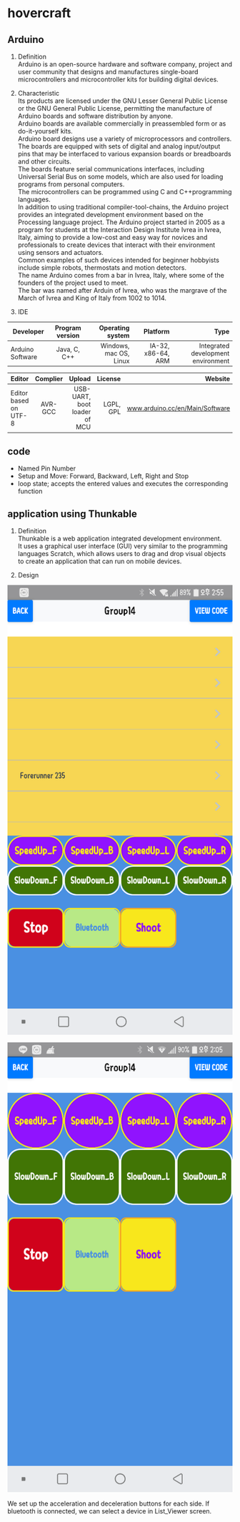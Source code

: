 # hovercraft

## Arduino
1. Definition  
Arduino is an open-source hardware and software company, project and user community that designs and manufactures single-board microcontrollers and microcontroller kits for building digital devices.


2. Characteristic  
Its products are licensed under the GNU Lesser General Public License or the GNU General Public License, permitting the manufacture of Arduino boards and software distribution by anyone.  
Arduino boards are available commercially in preassembled form or as do-it-yourself kits.  
Arduino board designs use a variety of microprocessors and controllers.  
The boards are equipped with sets of digital and analog input/output pins that may be interfaced to various expansion boards or breadboards and other circuits.  
The boards feature serial communications interfaces, including Universal Serial Bus on some models, which are also used for loading programs from personal computers.  
The microcontrollers can be programmed using C and C++programming languages.  
In addition to using traditional compiler-tool-chains, the Arduino project provides an integrated development environment based on the Processing language project.
The Arduino project started in 2005 as a program for students at the Interaction Design Institute Ivrea in Ivrea, Italy, aiming to provide a low-cost and easy way for novices and professionals to create devices that interact with their environment using sensors and actuators.  
Common examples of such devices intended for beginner hobbyists include simple robots, thermostats and motion detectors.  
The name Arduino comes from a bar in Ivrea, Italy, where some of the founders of the project used to meet.  
The bar was named after Arduin of Ivrea, who was the margrave of the March of Ivrea and King of Italy from 1002 to 1014.

3. IDE  
  
  |     Developer    |  Program version  |    Operating system    |      Platform      |                 Type               |
  | ---------------- |:-----------------:| ----------------------:| ------------------:| ----------------------------------:|
  | Arduino Software |   Java, C, C++    | Windows, mac OS, Linux | IA-32, x86-64, ARM | Integrated development environment |  
  
  |         Editor        | Complier |             Upload           |      License      |             Website             |
  | --------------------- |:--------:| ----------------------------:| -----------------:| -------------------------------:|
  | Editor based on UTF-8 |  AVR-GCC | USB-UART, boot loader of MCU |     LGPL, GPL     | www.arduino.cc/en/Main/Software |

## code
  * Named Pin Number
  * Setup and Move: Forward, Backward, Left, Right and Stop
  * loop state; accepts the entered values and executes the corresponding function
  
## application using Thunkable  
1. Definition  
Thunkable is a web application integrated development environment.  
It uses a graphical user interface (GUI) very similar to the programming languages Scratch, which allows users to drag and drop visual objects to create an application that can run on mobile devices.

2. Design  
		 
 ![first screen](/first_screen.png)    

 ![second screen](/second_screen.png)  

We set up the acceleration and deceleration buttons for each side.
If bluetooth is connected, we can select a device in List_Viewer screen.
